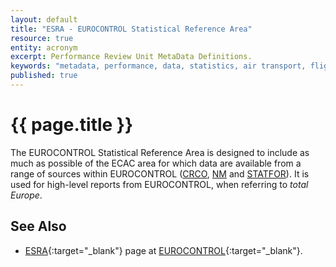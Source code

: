 ```yaml
---
layout: default
title: "ESRA - EUROCONTROL Statistical Reference Area"
resource: true
entity: acronym
excerpt: Performance Review Unit MetaData Definitions.
keywords: "metadata, performance, data, statistics, air transport, flights, europe, delay, safety"
published: true
---
```


# {{ page.title }}

The EUROCONTROL Statistical Reference Area is designed to include as much
as possible of the ECAC area for which data are available from a range of
sources within EUROCONTROL ([CRCO][crco], [NM][nm] and [STATFOR][statfor]).
It is used for high-level reports from EUROCONTROL, when referring to
_total Europe_.


## See Also

* [ESRA][esraECTRL]{:target="_blank"} page at [EUROCONTROL][ectrl]{:target="_blank"}.

[crco]: <{{ "/references/acronym/crco.html" | prepend: site.baseurl | prepend: site.url }}> "CRCO"
[nm]: <{{ "/references/acronym/nm.html" | prepend: site.baseurl | prepend: site.url }}> "NM"
[statfor]: <{{ "/references/acronym/statfor.html" | prepend: site.baseurl | prepend: site.url }}> "STATFOR"

[esraECTRL]: <http://www.eurocontrol.int/faq/what-esra-eurocontrol-statistical-reference-area> "ESRA - EUROCONTROL"
[ectrl]: <https://www.eurocontrol.int/> "EUROCONTROL"
